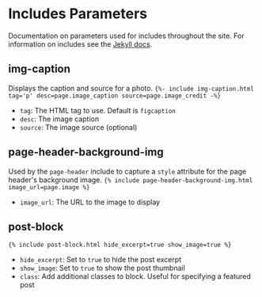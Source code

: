 # Includes Parameters
Documentation on parameters used for includes throughout the site. For information on includes see the [Jekyll docs](https://jekyllrb.com/docs/includes/).

## img-caption
Displays the caption and source for a photo.
`{%- include img-caption.html tag='p' desc=page.image_caption source=page.image_credit -%}`

- `tag`: The HTML tag to use. Default is `figcaption`
- `desc`: The image caption
- `source`: The image source (optional)

## page-header-background-img
Used by the `page-header` include to capture a `style` attribute for the page header's background image.
`{% include page-header-background-img.html image_url=page.image %}`

- `image_url`: The URL to the image to display

## post-block
`{% include post-block.html hide_excerpt=true show_image=true %}`

- `hide_excerpt`: Set to `true` to hide the post excerpt
- `show_image`: Set to `true` to show the post thumbnail
- `class`: Add additional classes to block. Useful for specifying a featured post